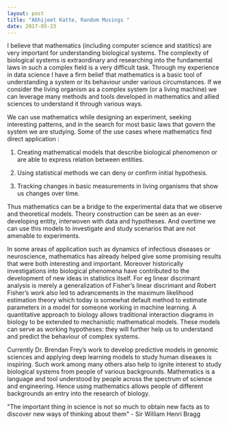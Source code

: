 ```yaml
---
layout: post
title: "Abhijeet Katte, Random Musings "
date: 2017-05-23
---
```


I believe that mathematics (including computer science and statitics) are very important for understanding biological systems. The complexity of biological systems is extraordinary and researching into the fundamental laws in such a complex field is a very difficult task. Through my experience in data science I have a firm belief that mathematics is a basic tool of understanding a system or its behaviour under various circumstances. If we consider the living organism as a complex system (or a living machine) we can leverage many methods and tools developed in mathematics and allied sciences to understand it through various ways.

We can use mathematics while designing an experiment, seeking interesting patterns, and in the search for most basic laws that govern the system we are studying. Some of the use cases where mathematics find direct application :

1. Creating mathematical models that describe biological phenomenon or are able to express relation between entities.

2. Using statistical methods we can deny or confirm initial hypothesis.

3. Tracking changes in basic measurements in living organisms that show us changes over time.

Thus mathematics can be a bridge to the experimental data that we observe and theoretical models. Theory construction can be seen as an ever-developing entity, interwoven with data and hypotheses. And overtime we can use this models to investigate and study scenarios that are not amenable to experiments.

In some areas of application such as dynamics of infectious diseases or neuroscience, mathematics has already helped give some promising results that were both interesting and important. Moreover historically investigations into biological phenomena have contributed to the development of new ideas in statistics itself. For eg linear discrimant analysis is merely a generalization of Fisher’s linear discrimant and Robert Fisher’s work also led to advancements in the maximum likelihood estimation theory which today is somewhat default method to estimate parameters in a model for someone working in machine learning. A quantitative approach to biology allows traditional interaction diagrams in biology to be extended to mechanistic mathematical models. These models can serve as working hypotheses: they will further help us to understand and predict the behaviour of complex systems.

Currently Dr. Brendan Frey’s work to develop predictive models in genomic sciences and applying deep learning models to study human diseases is inspiring. Such work among many others also help to ignite interest to study biological systems from people of various backgrounds. Mathematics is a language and tool understood by people across the spectrum of science and engineering. Hence using mathematics allows people of different backgrounds  an entry into the research of biology. 

"The important thing in science is not so much to obtain new facts as to 
discover new ways of thinking about them" -  Sir William Henri Bragg
